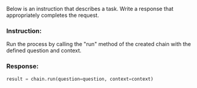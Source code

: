 Below is an instruction that describes a task. Write a response that appropriately completes the request.

### Instruction:
Run the process by calling the "run" method of the created chain with the defined question and context.

### Response:
```python
result = chain.run(question=question, context=context)
```